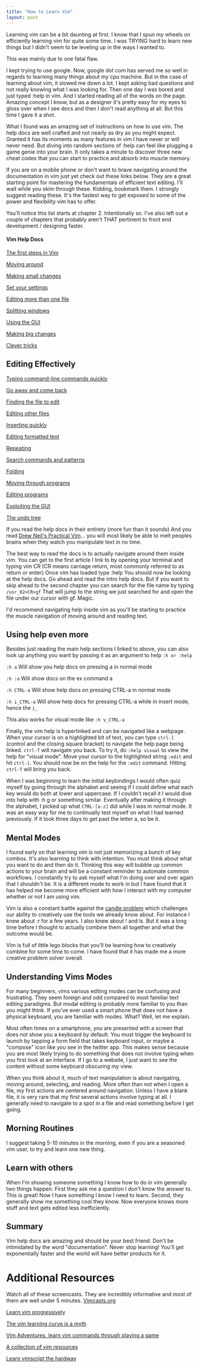 ```yaml
---
title: "How to Learn Vim"
layout: post
---
```


Learning vim can be a bit daunting at first. I know that I spun my wheels on
efficiently learning vim for quite some time. I was TRYING hard to learn new
things but I didn't seem to be leveling up in the ways I wanted to.

This was mainly due to one fatal flaw.

I kept trying to use google. Now, google dot com has served me so well in
regards to learning many things about my cpu machine. But in the case of
learning about vim, it slowed me down a lot. I kept asking bad questions and not
really knowing what I was looking for. Then one day I was bored and just typed
:help in vim. And I started reading all of the words on the page. Amazing
concept I know, but as a designer it's pretty easy for my eyes to gloss over
when I see docs and then I don't read anything at all. But this time I gave it a
shot.

What I found was an amazing set of instructions on how to use vim. The help docs
are well crafted and not nearly as dry as you might expect. Granted it has its
moments as many features in vim I have never or will never need. But diving into
random sections of :help can feel like plugging a game genie into your brain. It
only takes a minute to discover three new cheat codes that you can start to
practice and absorb into muscle memory.

If you are on a mobile phone or don't want to brave navigating around the
documentation in vim just yet check out these links below. They are a great
starting point for mastering the fundamentals of efficient text editing. I'll
wait while you skim through these. Kidding, bookmark them. I strongly suggest
reading these. It's the fastest way to get exposed to some of the power and
flexibility vim has to offer.

You'll notice this list starts at chapter 2. Intentionally so. I've also left
out a couple of chapters that probably aren't THAT pertinent to front end
development / designing faster.

#### Vim Help Docs

[The first steps in Vim](http://vimdoc.sourceforge.net/htmldoc/usr_02.html "The first steps in Vim")

[Moving around](http://vimdoc.sourceforge.net/htmldoc/usr_03.html "Moving around")

[Making small changes](http://vimdoc.sourceforge.net/htmldoc/usr_04.html "Making small changes")

[Set your settings](http://vimdoc.sourceforge.net/htmldoc/usr_05.html "Set your settings")

[Editing more than one file](http://vimdoc.sourceforge.net/htmldoc/usr_07.html "Editing more than one file")

[Splitting windows](http://vimdoc.sourceforge.net/htmldoc/usr_08.html "Splitting windows")

[Using the GUI](http://vimdoc.sourceforge.net/htmldoc/usr_09.html "Using the GUI")

[Making big changes](http://vimdoc.sourceforge.net/htmldoc/usr_10.html "Making big changes")

[Clever tricks](http://vimdoc.sourceforge.net/htmldoc/usr_12.html "Clever tricks")


## Editing Effectively

[Typing command-line commands quickly](http://vimdoc.sourceforge.net/htmldoc/usr_20.html  "Typing command-line commands quickly")

[Go away and come back](http://vimdoc.sourceforge.net/htmldoc/usr_21.html  "Go away and come back")

[Finding the file to edit](http://vimdoc.sourceforge.net/htmldoc/usr_22.html  "Finding the file to edit")

[Editing other files](http://vimdoc.sourceforge.net/htmldoc/usr_23.html  "Editing other files")

[Inserting quickly](http://vimdoc.sourceforge.net/htmldoc/usr_24.html  "Inserting quickly")

[Editing formatted text](http://vimdoc.sourceforge.net/htmldoc/usr_25.html  "Editing formatted text")

[Repeating](http://vimdoc.sourceforge.net/htmldoc/usr_26.html  "Repeating")

[Search commands and patterns](http://vimdoc.sourceforge.net/htmldoc/usr_27.html  "Search commands and patterns")

[Folding](http://vimdoc.sourceforge.net/htmldoc/usr_28.html  "Folding")

[Moving through programs](http://vimdoc.sourceforge.net/htmldoc/usr_29.html  "Moving through programs")

[Editing programs](http://vimdoc.sourceforge.net/htmldoc/usr_30.html  "Editing programs")

[Exploiting the GUI](http://vimdoc.sourceforge.net/htmldoc/usr_31.html  "Exploiting the GUI")

[The undo tree](http://vimdoc.sourceforge.net/htmldoc/usr_32.html  "The undo tree")


If you read the help docs in their entirety (more fun than it sounds) And you read [Drew Neil's Practical Vim](http://pragprog.com/book/dnvim/practical-vim "Practical Vim - Drew Neil")… you will most likely be able to melt peoples brains when they watch you manipulate text in no time.

The best way to read the docs is to actually navigate around them inside vim. You can get to the first article I link to by opening your terminal and typing vim CR (CR means carriage return, most commonly referred to as return or enter)
  Once vim has loaded type :help
  You should now be looking at the help docs. Go ahead and read the intro help docs. But if you want to skip ahead to the second chapter you can search for the file name by typing ```/usr_02<CR>gf```
  That will jump to the string we just searched for and open the file under our cursor with gf. Magic.

  I'd recommend navigating help inside vim as you'll be starting to practice the muscle navigation of moving around and reading text.

## Using help even more

  Besides just reading the main help sections I linked to above, you can also look up anything you want by passing it as an argument to help ```:h or :help```

  ```:h a``` Will show you help docs on pressing a in normal mode

  ```:h :a``` Will show docs on the ex command a

  ```:h CTRL-a``` Will show help docs on pressing CTRL-a in normal mode

  ```:h i_CTRL-a``` Will show help docs for pressing CTRL-a while in insert mode, hence the ```i_```

  This also works for visual mode like ```:h v_CTRL-a```

  Finally, the vim help is hyperlinked and can be navigated like a webpage.  When your cursor is on a highlighted bit of text, you can type ```ctrl-]``` (control and the closing square bracket) to navigate the help page being linked.  ```ctrl-T``` will navigate you back.  To try it, do ```:help visual``` to view the help for "visual mode".  Move your cursor to the highlighted string ```:edit``` and hit ```ctrl-]```.  You should now be on the help for the ```:edit``` command.  Hitting ```ctrl-T``` will bring you back.

  When I was beginning to learn the initial keybindings I would often quiz myself by going through the alphabet and seeing if I could define what each key would do both at lower and uppercase. If I couldn't recall it I would dive into help with :h g or something similar. Eventually after making it through the alphabet, I picked up what ```CTRL-[a-z]``` did while I was in normal mode. It was an easy way for me to continually test myself on what I had learned previously. If it took three days to get past the letter a, so be it.

## Mental Modes

  I found early on that learning vim is not just memorizing a bunch of key combos. It's also learning to think with intention. You must think about what you want to do and then do it. Thinking this way will bubble up common actions to your brain and will be a constant reminder to automate common workflows. I constantly try to ask myself what I'm doing over and over again that I shouldn't be. It is a different mode to work in but I have found that it has helped me become more efficient with how I interact with my computer whether or not I am using vim.

  Vim is also a constant battle against the [candle problem](http://en.wikipedia.org/wiki/Candle_problem "Candle Problem") which challenges our ability to creatively use the tools we already know about. For instance I knew about :r for a few years. I also knew about ! and ls. But it was a long time before I thought to actually combine them all together and what the outcome would be.

  Vim is full of little lego blocks that you'll be learning how to creatively
  combine for some time to come. I have found that it has made me a more
  creative problem solver overall.

## Understanding Vims Modes

  For many beginners, vims various editing modes can be confusing and
  frustrating. They seem foreign and odd compared to most familiar text editing
  paradigms. But modal editing is probably more familiar to you than you might
  think.
  If you've ever used a smart phone that does not have a physical keyboard, you are familiar with modes. What? Well, let me explain.

  Most often times on a smartphone, you are presented with a screen that does
  not show you a keyboard by default. You must trigger the keyboard to launch by
  tapping a form field that takes keyboard input, or maybe a "compose" icon like
  you see in the twitter app. This makes sense because you are most likely
  trying to do something that does not involve typing when you first look at an
  interface. If I go to a website, I just want to see the content without some
  keyboard obscuring my view.

  When you think about it, much of text manipulation is about navigating, moving
  around, selecting,  and reading.  More often than not when I open a file, my
  first actions are centered around navigation.
  Unless I have a blank file, it is very rare that my first several actions
  involve typing at all.  I generally need to navigate to a spot in a file and
  read something before I get going.


## Morning Routines

  I suggest taking 5-10 minutes in the morning, even if you are a seasoned vim
  user, to try and learn one new thing.

## Learn with others

  When I'm showing someone something I know how to do in vim generally two
  things happen. First they ask me a question I don't know the answer to. This
  is great! Now I have something I know I need to learn. Second, they generally
  show me something cool they know. Now everyone knows more stuff and text gets
  edited less inefficiently.

## Summary

  Vim help docs are amazing and should be your best friend. Don't be intimidated
  by the word "documentation".  Never stop learning! You'll get exponentially
  faster and the world will have better products for it.


# Additional Resources

  Watch all of these screencasts. They are incredibly informative and most of them are well under 5 minutes.
  [Vimcasts.org](http://vimcasts.org/episodes/archive "Vimcasts")

  [Learn vim progressively](http://yannesposito.com/Scratch/en/blog/Learn-Vim-Progressively/ "Learn vim progressively")

  [The vim learning curve is a myth](http://robots.thoughtbot.com/the-vim-learning-curve-is-a-myth "The vim learning curve is a myth")

  [Vim Adventures, learn vim commands through playing a game](http://vim-adventures.com "Vim Adventures")

  [A collection of vim resources](http://www.openvim.com "Open Vim")

  [Learn vimscript the hardway](http://learnvimscriptthehardway.stevelosh.com "Learn vimscript the hard way")
